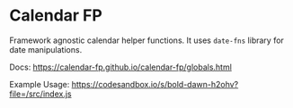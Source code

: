 # Calendar FP

Framework agnostic calendar helper functions. It uses `date-fns` library for date manipulations.

Docs: https://calendar-fp.github.io/calendar-fp/globals.html

Example Usage: https://codesandbox.io/s/bold-dawn-h2ohv?file=/src/index.js

